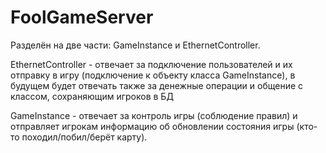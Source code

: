 # FoolGameServer
Разделён на две части: GameInstance и EthernetController.

  EthernetController - отвечает за подключение пользователей и их отправку в игру 
  (подключение к объекту класса GameInstance), в будущем будет отвечать также за денежные
  операции и общение с классом, сохраняющим игроков в БД
  
  GameInstance - отвечает за контроль игры (соблюдение правил) и отправляет игрокам информацию
  об обновлении состояния игры (кто-то походил/побил/берёт карту).
